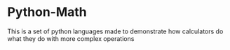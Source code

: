 # Python-Math
This is a set of python languages made to demonstrate how calculators do what they do with more complex operations
